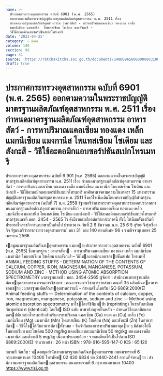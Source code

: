 ```yaml
---
name: >-
  ประกาศกระทรวงอุตสาหกรรม ฉบับที่ 6901 (พ.ศ. 2565)
  ออกตามความในพระราชบัญญัติมาตรฐานผลิตภัณฑ์อุตสาหกรรม พ.ศ. 2511 เรื่อง
  กำหนดมาตรฐานผลิตภัณฑ์อุตสาหกรรม อาหารสัตว์ - การหาปริมาณแคลเซียม ทองแดง เหล็ก
  แมกนีเซียม แมงกานีส  โพแทสเซียม โซเดียม และสังกะสี -
  วิธีใช้อะตอมิกแอบซอร์ปชันสเปกโทรเมทรี
date: '2023-04-25'
category: ง พิเศษ
volume: 140
section: 96
page: 31
source: 'https://ratchakitcha.soc.go.th/documents/140D096S0000000003100.pdf'
draft: true
---
```


# ประกาศกระทรวงอุตสาหกรรม ฉบับที่ 6901 (พ.ศ. 2565) ออกตามความในพระราชบัญญัติมาตรฐานผลิตภัณฑ์อุตสาหกรรม พ.ศ. 2511 เรื่อง กำหนดมาตรฐานผลิตภัณฑ์อุตสาหกรรม อาหารสัตว์ - การหาปริมาณแคลเซียม ทองแดง เหล็ก แมกนีเซียม แมงกานีส  โพแทสเซียม โซเดียม และสังกะสี - วิธีใช้อะตอมิกแอบซอร์ปชันสเปกโทรเมทรี

ประกาศกระทรวงอุตสาหกรรม ฉบับที่ 6 901 (พ.ศ. 2565) ออกตามความในพระราชบัญญัติมาตรฐานผลิตภัณฑ์อุตสาหกรรม พ.ศ. 2511 เรื่อง กำหนดมาตรฐานผลิตภัณฑ์อุตสาหกรรม อาหารสัตว์ - การหาปริมาณแคลเซียม ทองแดง เหล็ก แมกนีเซียม แมงกานีส โพแทสเซียม โซเดียม และสังกะสี - วิธีใช้อะตอมิกแอบซอร์ปชันสเปกโทรเมทรี อาศัยอานาจตามความในมาตรา 15 แห่งพระราชบัญญัติมาตรฐานผลิตภัณฑ์อุตสาหกรรม พ.ศ. 2511 ซึ่งแก้ไขเพิ่มเติมโดยพระราชบัญญัติมำตรฐานผลิตภัณฑ์อุตสาหกรรม (ฉบับที่ 7) พ.ศ. 2558 รัฐมนตรีว่าการกระทรวงอุตสาหกรรมออกประกาศกาหนดมาตรฐานผลิตภัณฑ์อุตสาหกรรม อาหารสัตว์ - การหาปริมาณแคลเซียม ทองแดง เหล็ก แมกนีเซียม แมงกานีส โพแทสเซียม โซเดียม และสังกะสี - วิธีใช้อะตอมิกแอบซอร์ปชันสเปกโทรเมทรี มาตรฐานเลขที่ มอก. 3454 - 2565 ไว้ ดังมีรายละเอียดต่อท้ายประกาศนี้ ทั้งนี้ ให้มีผลตั้งแต่วันที่ประกาศในราชกิจจานุเบกษาเป็นต้นไป ประกาศ ณ วันที่ 2 6 ธันวาคม พ.ศ. 25 6 5 สุริยะ จึงรุ่งเรืองกิจ รัฐมนตรีว่าการกระทรวงอุตสาหกรรม ้ หนา 31 ่ เลม 140 ตอนพิเศษ 96 ง ราชกิจจานุเบกษา 25 เมษายน 2566

ขอมูลมาตรฐานผลิตภัณฑอุตสาหกรรม แนบทายประกาศกระทรวงอุตสาหกรรม ฉบับที่ 6901 (พ.ศ. 2565) ชื่อมาตรฐาน : อาหารสัตว - การหาปริมาณแคลเซียม ทองแดง เหล็ก แมกนีเซียม แมงกานีส โพแทสเซียม โซเดียม และสังกะสี – วิธีใชอะตอมิกแอบซอรปชันสเปก โทรเมทรี ANIMAL FEEDING STUFFS - DETERMINATION OF THE CONTENTS OF CALCIUM, COPPER, IRON, MAGNESIUM, MANGANESE, POTASSIUM, SODIUM AND ZINC - METHOD USING ATOMIC ABSORPTION SPECTROMETRY มาตรฐานเลขที่ : มอก. 3454-2565 ผู้จัดทํา : สํานักงานมาตรฐานผลิตภัณฑอุตสาหกรรม กรรมการวิชาการ : คณะกรรมการวิชาการรายสาขา คณะที่ 35 ผลิตภัณฑอาหาร ขอบขาย : มาตรฐานผลิตภัณฑอุตสาหกรรมนี้ - กําหนดขึ้นโดยรับ ISO 6869:2000(E) Animal feeding stuffs — Determination of the contents of calcium, copper, iron, magnesium, manganese, potassium, sodium and zinc — Method using atomic absorption spectrometry มาใชโดยวิธีพิมพซ้ํา (reprinting) ในระดับเหมือนกันทุกประการ (identical) โดยใช ISO ฉบับ ภาษาอังกฤษเป็นหลัก - กําหนดวิธีอะตอมิกแอบซอรปชันสเปกโทรเมทริกสําหรับการหาปริมาณ แคลเซียม (Ca) ทองแดง (Cu) เหล็ก (Fe) แมกนีเซียม (Mg) แมงกานีส (Mn) โพแทสเซียม (K) โซเดียม (Na) และสังกะสี (Zn) ในอาหารสัตว - วิธีนี้ใชได้กับอาหารสัตวทั้งหมด - ขีดจํากัดของการหาปริมาณธาตุตาง ๆ มีดังต่อไปนี้ โพแทสเซียม และโซเดียม 500 mg/kg แคลเซียม และแมกนีเซียม 50 mg/kg ทองแดง เหล็ก แมงกานีส และสังกะสี 5 mg/kg เนื้อหาประกอบด้วย : รายละเอียดให้เป็นไปตาม ISO 6869:2000(E) จํานวนหน้า : 26 หน้า ISBN : 978-616-595-147-0 ICS : 65.120

สถานที่ จัดเก็บ : หองสมุดสํานักงานมาตรฐานผลิตภัณฑอุตสาหกรรม ถนนพระรามที่ 6 กรุงเทพมหานคร 10400 โทรศัพท 02 430 6834 ต่อ 2440-2441 สถานที่จําหนาย : สํานักงานมาตรฐานผลิตภัณฑอุตสาหกรรม ถนนพระรามที่ 6 กรุงเทพมหานคร 10400 https://www.tisi.go.th
